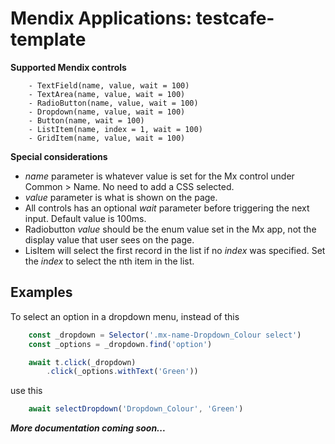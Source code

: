 # Mendix Applications: testcafe-template 

**Supported Mendix controls**
```
    - TextField(name, value, wait = 100)
    - TextArea(name, value, wait = 100)
    - RadioButton(name, value, wait = 100)
    - Dropdown(name, value, wait = 100)
    - Button(name, wait = 100)
    - ListItem(name, index = 1, wait = 100)
    - GridItem(name, value, wait = 100)
```

**Special considerations**
- *name* parameter is whatever value is set for the Mx control under Common > Name. No need to add a CSS selected.
- *value* parameter is what is shown on the page. 
- All controls has an optional *wait* parameter before triggering the next input. Default value is 100ms.
- Radiobutton *value* should be the enum value set in the Mx app, not the display value that user sees on the page.
- LisItem will select the first record in the list if no *index* was specified. Set the *index* to select the nth item in the list. 

## Examples
To select an option in a dropdown menu, instead of this
```javascript
    const _dropdown = Selector('.mx-name-Dropdown_Colour select')
    const _options = _dropdown.find('option')

    await t.click(_dropdown)
        .click(_options.withText('Green'))
```
use this
```javascript
    await selectDropdown('Dropdown_Colour', 'Green')
```
***More documentation coming soon...***



